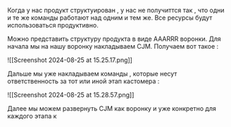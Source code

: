 Когда у нас продукт структуирован , у нас не получиттся так , что одни и те же команды работают над одним и тем же. Все ресурсы будут использоваться продуктивно. 

Можно представить структуру продукта в виде AAARRR воронки. Для начала мы на нашу воронку накладываем CJM. Получаем вот такое : 

![[Screenshot 2024-08-25 at 15.25.17.png]]

Дальше мы уже накладываем команды , которые несут ответственность за тот или иной этап кастомера : 

![[Screenshot 2024-08-25 at 15.28.57.png]]


Далее мы можем развернуть CJM как воронку и уже конкретно для каждого этапа к